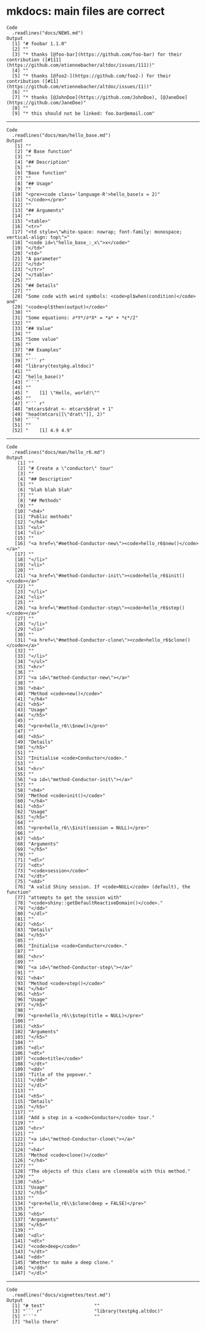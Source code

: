 # mkdocs: main files are correct

    Code
      .readlines("docs/NEWS.md")
    Output
      [1] "# foobar 1.1.0"                                                                                                                     
      [2] ""                                                                                                                                   
      [3] "* thanks [@foo-bar](https://github.com/foo-bar) for their contribution ([#111](https://github.com/etiennebacher/altdoc/issues/111))"
      [4] ""                                                                                                                                   
      [5] "* thanks [@foo2-](https://github.com/foo2-) for their contribution ([#11](https://github.com/etiennebacher/altdoc/issues/11))"      
      [6] ""                                                                                                                                   
      [7] "* thanks [@JohnDoe](https://github.com/JohnDoe), [@JaneDoe](https://github.com/JaneDoe)"                                            
      [8] ""                                                                                                                                   
      [9] "* this should not be linked: foo.bar@email.com"                                                                                     

---

    Code
      .readlines("docs/man/hello_base.md")
    Output
       [1] ""                                                                               
       [2] "# Base function"                                                                
       [3] ""                                                                               
       [4] "## Description"                                                                 
       [5] ""                                                                               
       [6] "Base function"                                                                  
       [7] ""                                                                               
       [8] "## Usage"                                                                       
       [9] ""                                                                               
      [10] "<pre><code class='language-R'>hello_base(x = 2)"                                
      [11] "</code></pre>"                                                                  
      [12] ""                                                                               
      [13] "## Arguments"                                                                   
      [14] ""                                                                               
      [15] "<table>"                                                                        
      [16] "<tr>"                                                                           
      [17] "<td style=\"white-space: nowrap; font-family: monospace; vertical-align: top\">"
      [18] "<code id=\"hello_base_:_x\">x</code>"                                           
      [19] "</td>"                                                                          
      [20] "<td>"                                                                           
      [21] "A parameter"                                                                    
      [22] "</td>"                                                                          
      [23] "</tr>"                                                                          
      [24] "</table>"                                                                       
      [25] ""                                                                               
      [26] "## Details"                                                                     
      [27] ""                                                                               
      [28] "Some code with weird symbols: <code>pl$when(condition)</code> and"              
      [29] "<code>pl$then(output)</code>"                                                   
      [30] ""                                                                               
      [31] "Some equations: ∂*Y*/∂*X* = *a* + *ε*/2"                                        
      [32] ""                                                                               
      [33] "## Value"                                                                       
      [34] ""                                                                               
      [35] "Some value"                                                                     
      [36] ""                                                                               
      [37] "## Examples"                                                                    
      [38] ""                                                                               
      [39] "``` r"                                                                          
      [40] "library(testpkg.altdoc)"                                                        
      [41] ""                                                                               
      [42] "hello_base()"                                                                   
      [43] "```"                                                                            
      [44] ""                                                                               
      [45] "    [1] \"Hello, world!\""                                                      
      [46] ""                                                                               
      [47] "``` r"                                                                          
      [48] "mtcars$drat <- mtcars$drat + 1"                                                 
      [49] "head(mtcars[[\"drat\"]], 2)"                                                    
      [50] "```"                                                                            
      [51] ""                                                                               
      [52] "    [1] 4.9 4.9"                                                                

---

    Code
      .readlines("docs/man/hello_r6.md")
    Output
        [1] ""                                                                     
        [2] "# Create a \"conductor\" tour"                                        
        [3] ""                                                                     
        [4] "## Description"                                                       
        [5] ""                                                                     
        [6] "blah blah blah"                                                       
        [7] ""                                                                     
        [8] "## Methods"                                                           
        [9] ""                                                                     
       [10] "<h4>"                                                                 
       [11] "Public methods"                                                       
       [12] "</h4>"                                                                
       [13] "<ul>"                                                                 
       [14] "<li>"                                                                 
       [15] ""                                                                     
       [16] "<a href=\"#method-Conductor-new\"><code>hello_r6$new()</code></a>"    
       [17] ""                                                                     
       [18] "</li>"                                                                
       [19] "<li>"                                                                 
       [20] ""                                                                     
       [21] "<a href=\"#method-Conductor-init\"><code>hello_r6$init()</code></a>"  
       [22] ""                                                                     
       [23] "</li>"                                                                
       [24] "<li>"                                                                 
       [25] ""                                                                     
       [26] "<a href=\"#method-Conductor-step\"><code>hello_r6$step()</code></a>"  
       [27] ""                                                                     
       [28] "</li>"                                                                
       [29] "<li>"                                                                 
       [30] ""                                                                     
       [31] "<a href=\"#method-Conductor-clone\"><code>hello_r6$clone()</code></a>"
       [32] ""                                                                     
       [33] "</li>"                                                                
       [34] "</ul>"                                                                
       [35] "<hr>"                                                                 
       [36] ""                                                                     
       [37] "<a id=\"method-Conductor-new\"></a>"                                  
       [38] ""                                                                     
       [39] "<h4>"                                                                 
       [40] "Method <code>new()</code>"                                            
       [41] "</h4>"                                                                
       [42] "<h5>"                                                                 
       [43] "Usage"                                                                
       [44] "</h5>"                                                                
       [45] ""                                                                     
       [46] "<pre>hello_r6\\$new()</pre>"                                          
       [47] ""                                                                     
       [48] "<h5>"                                                                 
       [49] "Details"                                                              
       [50] "</h5>"                                                                
       [51] ""                                                                     
       [52] "Initialise <code>Conductor</code>."                                   
       [53] ""                                                                     
       [54] "<hr>"                                                                 
       [55] ""                                                                     
       [56] "<a id=\"method-Conductor-init\"></a>"                                 
       [57] ""                                                                     
       [58] "<h4>"                                                                 
       [59] "Method <code>init()</code>"                                           
       [60] "</h4>"                                                                
       [61] "<h5>"                                                                 
       [62] "Usage"                                                                
       [63] "</h5>"                                                                
       [64] ""                                                                     
       [65] "<pre>hello_r6\\$init(session = NULL)</pre>"                           
       [66] ""                                                                     
       [67] "<h5>"                                                                 
       [68] "Arguments"                                                            
       [69] "</h5>"                                                                
       [70] ""                                                                     
       [71] "<dl>"                                                                 
       [72] "<dt>"                                                                 
       [73] "<code>session</code>"                                                 
       [74] "</dt>"                                                                
       [75] "<dd>"                                                                 
       [76] "A valid Shiny session. If <code>NULL</code> (default), the function"  
       [77] "attempts to get the session with"                                     
       [78] "<code>shiny::getDefaultReactiveDomain()</code>."                      
       [79] "</dd>"                                                                
       [80] "</dl>"                                                                
       [81] ""                                                                     
       [82] "<h5>"                                                                 
       [83] "Details"                                                              
       [84] "</h5>"                                                                
       [85] ""                                                                     
       [86] "Initialise <code>Conductor</code>."                                   
       [87] ""                                                                     
       [88] "<hr>"                                                                 
       [89] ""                                                                     
       [90] "<a id=\"method-Conductor-step\"></a>"                                 
       [91] ""                                                                     
       [92] "<h4>"                                                                 
       [93] "Method <code>step()</code>"                                           
       [94] "</h4>"                                                                
       [95] "<h5>"                                                                 
       [96] "Usage"                                                                
       [97] "</h5>"                                                                
       [98] ""                                                                     
       [99] "<pre>hello_r6\\$step(title = NULL)</pre>"                             
      [100] ""                                                                     
      [101] "<h5>"                                                                 
      [102] "Arguments"                                                            
      [103] "</h5>"                                                                
      [104] ""                                                                     
      [105] "<dl>"                                                                 
      [106] "<dt>"                                                                 
      [107] "<code>title</code>"                                                   
      [108] "</dt>"                                                                
      [109] "<dd>"                                                                 
      [110] "Title of the popover."                                                
      [111] "</dd>"                                                                
      [112] "</dl>"                                                                
      [113] ""                                                                     
      [114] "<h5>"                                                                 
      [115] "Details"                                                              
      [116] "</h5>"                                                                
      [117] ""                                                                     
      [118] "Add a step in a <code>Conductor</code> tour."                         
      [119] ""                                                                     
      [120] "<hr>"                                                                 
      [121] ""                                                                     
      [122] "<a id=\"method-Conductor-clone\"></a>"                                
      [123] ""                                                                     
      [124] "<h4>"                                                                 
      [125] "Method <code>clone()</code>"                                          
      [126] "</h4>"                                                                
      [127] ""                                                                     
      [128] "The objects of this class are cloneable with this method."            
      [129] ""                                                                     
      [130] "<h5>"                                                                 
      [131] "Usage"                                                                
      [132] "</h5>"                                                                
      [133] ""                                                                     
      [134] "<pre>hello_r6\\$clone(deep = FALSE)</pre>"                            
      [135] ""                                                                     
      [136] "<h5>"                                                                 
      [137] "Arguments"                                                            
      [138] "</h5>"                                                                
      [139] ""                                                                     
      [140] "<dl>"                                                                 
      [141] "<dt>"                                                                 
      [142] "<code>deep</code>"                                                    
      [143] "</dt>"                                                                
      [144] "<dd>"                                                                 
      [145] "Whether to make a deep clone."                                        
      [146] "</dd>"                                                                
      [147] "</dl>"                                                                

---

    Code
      .readlines("docs/vignettes/test.md")
    Output
      [1] "# test"                  ""                       
      [3] "``` r"                   "library(testpkg.altdoc)"
      [5] "```"                     ""                       
      [7] "hello there"            

